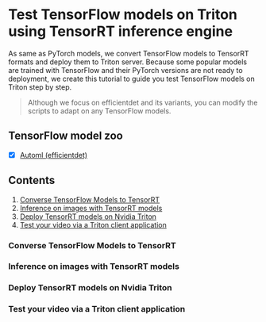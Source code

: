 # Test TensorFlow models on Triton using TensorRT inference engine
As same as PyTorch models, we convert TensorFlow models to TensorRT formats and deploy them to Triton server. Because some popular models are trained with TensorFlow and their PyTorch versions are not ready to deployment, we create this tutorial to guide you test TensorFlow models on Triton step by step.
> Although we focus on efficientdet and its variants, you can modify the scripts to adapt on any TensorFlow models.
## TensorFlow model zoo
- [x] [Automl (efficientdet)](https://github.com/google/automl/tree/master/efficientdet)
## Contents
1. [Converse TensorFlow Models to TensorRT](#converse-tensorflow-models-to-tensorrt) 
2. [Inference on images with TensorRT models](#inference-on-images-with-tensorrt-models)
3. [Deploy TensorRT models on Nvidia Triton](#deploy-tensorrt-models-on-nvidia-triton)
4. [Test your video via a Triton client application](#test-your-video-via-a-triton-client-application)
### Converse TensorFlow Models to TensorRT
### Inference on images with TensorRT models
### Deploy TensorRT models on Nvidia Triton
### Test your video via a Triton client application
